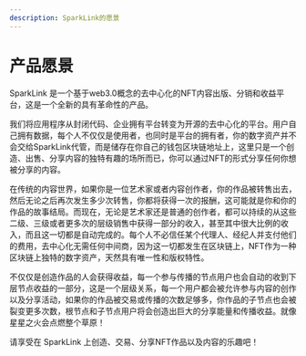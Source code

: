 ```yaml
---
description: SparkLink的愿景
---
```


# 产品愿景

SparkLink 是一个基于web3.0概念的去中心化的NFT内容出版、分销和收益平台，这是一个全新的具有革命性的产品。

我们将应用程序从封闭代码、企业拥有平台转变为开源的去中心化的平台。用户自己拥有数据，每个人不仅仅是使用者，也同时是平台的拥有者，你的数字资产并不会交给SparkLink代管，而是储存在你自己的钱包区块链地址上，这里只是一个创造、出售、分享内容的独特有趣的场所而已，你可以通过NFT的形式分享任何你想被分享的内容。

在传统的内容世界，如果你是一位艺术家或者内容创作者，你的作品被转售出去，然后无论之后再次发生多少次转售，你都将获得一次的报酬，这可能就是你和你的作品的故事结局。而现在，无论是艺术家还是普通的创作者，都可以持续的从这些二级、三级或者更多次的层级销售中获得一部分的收入，甚至其中很大比例的收入，而且这一切都是自动完成的。每个人不必信任某个代理人、经纪人并支付他们的费用，去中心化无需任何中间商，因为这一切都发生在区块链上，NFT作为一种区块链上独特的数字资产，天然具有唯一性和版权特性。

不仅仅是创造作品的人会获得收益，每一个参与传播的节点用户也会自动的收到下层节点收益的一部分，这是一个层级关系，每一个用户都会被允许参与内容的创作以及分享活动，如果你的作品被交易或传播的次数足够多，你作品的子节点也会被裂变更多次数，根节点和子节点用户将会创造出巨大的分享能量和传播收益。就像星星之火会点燃整个草原！

请享受在 SparkLink 上创造、交易、分享NFT作品以及内容的乐趣吧！
